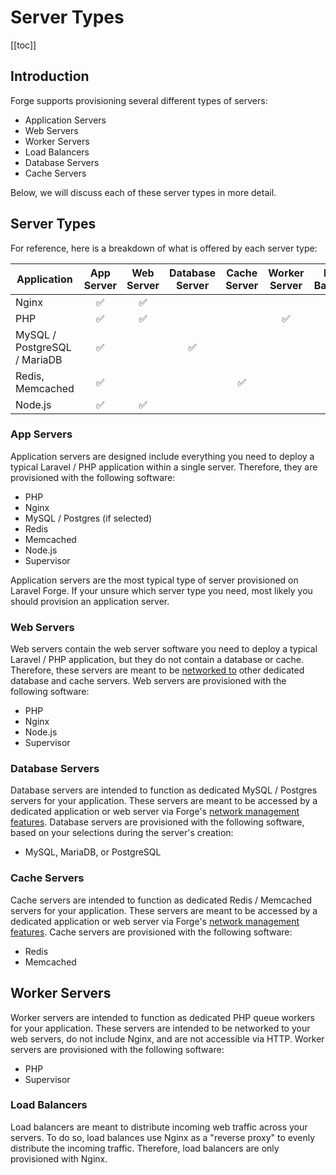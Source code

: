 # Server Types

[[toc]]

## Introduction

Forge supports provisioning several different types of servers:

- Application Servers
- Web Servers
- Worker Servers
- Load Balancers
- Database Servers
- Cache Servers

Below, we will discuss each of these server types in more detail.

## Server Types

For reference, here is a breakdown of what is offered by each server type:

<table>
    <thead>
        <tr>
            <th width="200">Application</th>
            <th width="200">App Server</th>
            <th width="200">Web Server</th>
            <th width="200">Database Server</th>
            <th width="200">Cache Server</th>
            <th width="200">Worker Server</th>
            <th width="200">Load Balancer</th>
        </tr>
    </thead>
    <tbody>
        <tr>
            <td scope="col">Nginx</td>
            <td align="middle">✅</td>
            <td align="middle">✅</td>
            <td align="middle"></td>
            <td align="middle"></td>
            <td align="middle"></td>
            <td align="middle">✅</td>
        </tr>
        <tr>
            <td scope="col">PHP</td>
            <td align="middle">✅</td>
            <td align="middle">✅</td>
            <td align="middle"></td>
            <td align="middle"></td>
            <td align="middle">✅</td>
            <td align="middle"></td>
        </tr>
        <tr>
            <td scope="col">MySQL / PostgreSQL / MariaDB</td>
            <td align="middle">✅</td>
            <td align="middle"></td>
            <td align="middle">✅</td>
            <td align="middle"></td>
            <td align="middle"></td>
            <td align="middle"></td>
        </tr>
        <tr>
            <td scope="col">Redis, Memcached</td>
            <td align="middle">✅</td>
            <td align="middle"></td>
            <td align="middle"></td>
            <td align="middle">✅</td>
            <td align="middle"></td>
            <td align="middle"></td>
        </tr>
        <tr>
            <td scope="col">Node.js</td>
            <td align="middle">✅</td>
            <td align="middle">✅</td>
            <td align="middle"></td>
            <td align="middle"></td>
            <td align="middle"></td>
            <td align="middle"></td>
        </tr>
    </tbody>
</table>


### App Servers

Application servers are designed include everything you need to deploy a typical Laravel / PHP application within a single server. Therefore, they are provisioned with the following software:

- PHP
- Nginx
- MySQL / Postgres (if selected)
- Redis
- Memcached
- Node.js
- Supervisor

Application servers are the most typical type of server provisioned on Laravel Forge. If your unsure which server type you need, most likely you should provision an application server.

### Web Servers

Web servers contain the web server software you need to deploy a typical Laravel / PHP application, but they do not contain a database or cache. Therefore, these servers are meant to be [networked to](./../resources/network.md) other dedicated database and cache servers. Web servers are provisioned with the following software:

- PHP
- Nginx
- Node.js
- Supervisor

### Database Servers

Database servers are intended to function as dedicated MySQL / Postgres servers for your application. These servers are meant to be accessed by a dedicated application or web server via Forge's [network management features](./../resources/network.md). Database servers are provisioned with the following software, based on your selections during the server's creation:

- MySQL, MariaDB, or PostgreSQL

### Cache Servers

Cache servers are intended to function as dedicated Redis / Memcached servers for your application. These servers are meant to be accessed by a dedicated application or web server via Forge's [network management features](./../resources/network.md). Cache servers are provisioned with the following software:

- Redis
- Memcached

## Worker Servers

Worker servers are intended to function as dedicated PHP queue workers for your application. These servers are intended to be networked to your web servers, do not include Nginx, and are not accessible via HTTP. Worker servers are provisioned with the following software:

- PHP
- Supervisor

### Load Balancers

Load balancers are meant to distribute incoming web traffic across your servers. To do so, load balances use Nginx as a "reverse proxy" to evenly distribute the incoming traffic. Therefore, load balancers are only provisioned with Nginx.

